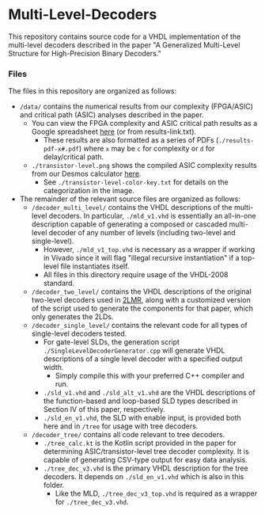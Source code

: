 # Multi-Level-Decoders
This repository contains source code for a VHDL implementation of the multi-level decoders described in the paper "A Generalized Multi-Level Structure for
High-Precision Binary Decoders."

### Files
The files in this repository are organized as follows:

- `/data/` contains the numerical results from our complexity (FPGA/ASIC) and critical path (ASIC) analyses described in the paper.
  - You can view the FPGA complexity and ASIC critical path results as a Google spreadsheet [here](https://docs.google.com/spreadsheets/d/1_iUDO7c7XtIs3deEhkv4fIAmkZvYwqlGhxpSMQIz-KM/edit?usp=sharing) (or from results-link.txt).
    - These results are also formatted as a series of PDFs (`./results-pdf-x#.pdf`) where `x` may be `c` for complexity or `d` for delay/critical path. 
  - `./transistor-level.png` shows the compiled ASIC complexity results from our Desmos calculator [here](https://www.desmos.com/calculator/jizpovsmee).
    - See `./transistor-level-color-key.txt` for details on the categorization in the image.
- The remainder of the relevant source files are organized as follows:
  - `/decoder_multi_level/` contains the VHDL descriptions of the multi-level decoders. In particular, `./mld_v1.vhd` is essentially an all-in-one description capable of generating a composed or cascaded multi-level decoder of any number of levels (including two-level and single-level).
    - However, `./mld_v1_top.vhd` is necessary as a wrapper if working in Vivado since it will flag "illegal recursive instantiation" if a top-level file instantiates itself.
    - All files in this directory require usage of the VHDL-2008 standard.
  - `/decoder_two_level/` contains the VHDL descriptions of the original two-level decoders used in [2LMR](https://github.com/ALUminaries/Two-Level-Multiplier), along with a customized version of the script used to generate the components for that paper, which only generates the 2LDs.
  - `/decoder_single_level/` contains the relevant code for all types of single-level decoders tested.
    - For gate-level SLDs, the generation script `./SingleLevelDecoderGenerator.cpp` will generate VHDL descriptions of a single level decoder with a specified output width.
      - Simply compile this with your preferred C++ compiler and run.
    - `./sld_v1.vhd` and `./sld_alt_v1.vhd` are the VHDL descriptions of the function-based and loop-based SLD types described in Section IV of this paper, respectively.
    - `./sld_en_v1.vhd`, the SLD with enable input, is provided both here and in `/tree` for usage with tree decoders.
  - `/decoder_tree/` contains all code relevant to tree decoders.
    - `./tree_calc.kt` is the Kotlin script provided in the paper for determining ASIC/transistor-level tree decoder complexity. It is capable of generating CSV-type output for easy data analysis.
    - `./tree_dec_v3.vhd` is the primary VHDL description for the tree decoders. It depends on `./sld_en_v1.vhd` which is also in this folder.
      - Like the MLD, `./tree_dec_v3_top.vhd` is required as a wrapper for `./tree_dec_v3.vhd`.
